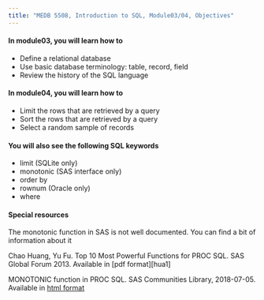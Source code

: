 ```yaml
---
title: "MEDB 5508, Introduction to SQL, Module03/04, Objectives"
---
```


#### In module03, you will learn how to

+ Define a relational database
+ Use basic database terminology: table, record, field
+ Review the history of the SQL language

#### In module04, you will learn how to

+ Limit the rows  that are retrieved by a query
+ Sort the rows that are retrieved by a query
+ Select a random sample of records 

#### You will also see the following SQL keywords

+ limit (SQLite only)
+ monotonic (SAS interface only)
+ order by
+ rownum (Oracle only)
+ where

#### Special resources

The monotonic function in SAS is not well documented. You can find a bit of information about it 

Chao Huang, Yu Fu. Top 10 Most Powerful Functions for PROC SQL. SAS Global Forum 2013. Available in [pdf format][hua1]

MONOTONIC function in PROC SQL. SAS Communities Library, 2018-07-05. Available in [html format][scl1]

[hua]: https://support.sas.com/resources/papers/proceedings13/257-2013.pdf

[scl1]: https://communities.sas.com/t5/SAS-Communities-Library/MONOTONIC-function-in-PROC-SQL/ta-p/475752

